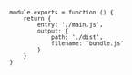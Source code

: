 <code>

    module.exports = function () {
        return {
            entry: './main.js',
            output: {
                path: './dist',
                filename: 'bundle.js'
            }
        }
    }
    
</code>
